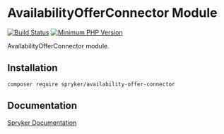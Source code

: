 # AvailabilityOfferConnector Module
[![Build Status](https://travis-ci.org/spryker/availability-offer-connector.svg)](https://travis-ci.org/spryker/availability-offer-connector)
[![Minimum PHP Version](https://img.shields.io/badge/php-%3E%3D%207.3-8892BF.svg)](https://php.net/)

AvailabilityOfferConnector module.

## Installation

```
composer require spryker/availability-offer-connector
```

## Documentation

[Spryker Documentation](https://academy.spryker.com/developing_with_spryker/module_guide/modules.html)
